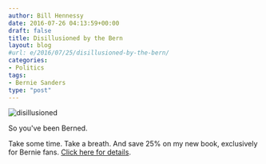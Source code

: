```yaml
---
author: Bill Hennessy
date: 2016-07-26 04:13:59+00:00
draft: false
title: Disillusioned by the Bern
layout: blog
#url: e/2016/07/25/disillusioned-by-the-bern/
categories:
- Politics
tags:
- Bernie Sanders
type: "post"
---
```


![disillusioned](https://hennessysview.com/wp-content/uploads/2016/07/disillusioned.jpg)


So you've been Berned.

Take some time. Take a breath. And save 25% on my new book, exclusively for Bernie fans. [Click here for details](https://hennessysview.com/2016/07/24/feelin-berned-special-offer-for-bernie-fans/).

